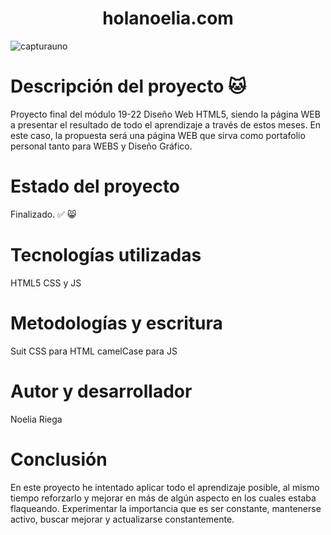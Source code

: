 # <h1 align="center"> holanoelia.com </h1>
![capturauno](https://github.com/Noelia-Ainsworth/holanoe/assets/137106042/4832b8b6-3fd8-4773-9222-a9ffec7b703b)

# Descripción del proyecto 🐱
Proyecto final del módulo 19-22 Diseño Web HTML5, siendo la página WEB a presentar el resultado de todo el aprendizaje a través de estos meses.
En este caso, la propuesta será una página WEB que sirva como portafolio personal tanto para WEBS y Diseño Gráfico.

# Estado del proyecto
Finalizado. ✅ 😸

# Tecnologías utilizadas

HTML5 CSS y JS

# Metodologías y escritura

Suit CSS para HTML
camelCase para JS

# Autor y desarrollador
Noelia Riega

# Conclusión
En este proyecto he intentado aplicar todo el aprendizaje posible, al mismo tiempo reforzarlo y mejorar en más de algún aspecto en los cuales estaba flaqueando. Experimentar la importancia que es ser constante, mantenerse activo, buscar mejorar y actualizarse constantemente.